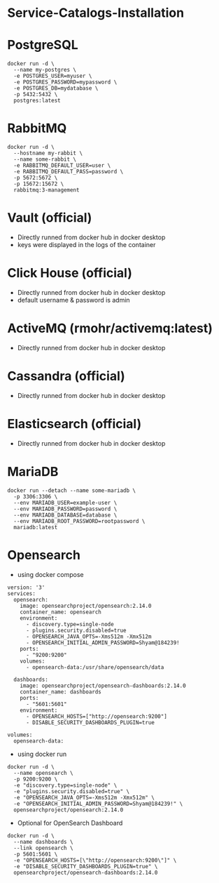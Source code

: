 # Service-Catalogs-Installation
# PostgreSQL
```
docker run -d \
  --name my-postgres \
  -e POSTGRES_USER=myuser \
  -e POSTGRES_PASSWORD=mypassword \
  -e POSTGRES_DB=mydatabase \
  -p 5432:5432 \
  postgres:latest
```
# RabbitMQ
```
docker run -d \
  --hostname my-rabbit \
  --name some-rabbit \
  -e RABBITMQ_DEFAULT_USER=user \
  -e RABBITMQ_DEFAULT_PASS=password \
  -p 5672:5672 \
  -p 15672:15672 \
  rabbitmq:3-management
```
# Vault (official)
- Directly runned from docker hub in docker desktop
- keys were displayed in the logs of the container

# Click House (official)
- Directly runned from docker hub in docker desktop
- default username & password is admin

# ActiveMQ (rmohr/activemq:latest)
- Directly runned from docker hub in docker desktop

# Cassandra (official)
- Directly runned from docker hub in docker desktop

# Elasticsearch (official)
- Directly runned from docker hub in docker desktop

# MariaDB
```
docker run --detach --name some-mariadb \
  -p 3306:3306 \
  --env MARIADB_USER=example-user \
  --env MARIADB_PASSWORD=password \
  --env MARIADB_DATABASE=database \
  --env MARIADB_ROOT_PASSWORD=rootpassword \
  mariadb:latest
```
# Opensearch
- using docker compose
```
version: '3'
services:
  opensearch:
    image: opensearchproject/opensearch:2.14.0
    container_name: opensearch
    environment:
      - discovery.type=single-node
      - plugins.security.disabled=true
      - OPENSEARCH_JAVA_OPTS=-Xms512m -Xmx512m
      - OPENSEARCH_INITIAL_ADMIN_PASSWORD=Shyam@184239!
    ports:
      - "9200:9200"
    volumes:
      - opensearch-data:/usr/share/opensearch/data

  dashboards:
    image: opensearchproject/opensearch-dashboards:2.14.0
    container_name: dashboards
    ports:
      - "5601:5601"
    environment:
      - OPENSEARCH_HOSTS=["http://opensearch:9200"]
      - DISABLE_SECURITY_DASHBOARDS_PLUGIN=true

volumes:
  opensearch-data:
```
- using docker run
```
docker run -d \
  --name opensearch \
  -p 9200:9200 \
  -e "discovery.type=single-node" \
  -e "plugins.security.disabled=true" \
  -e "OPENSEARCH_JAVA_OPTS=-Xms512m -Xmx512m" \
  -e "OPENSEARCH_INITIAL_ADMIN_PASSWORD=Shyam@184239!" \
  opensearchproject/opensearch:2.14.0
```
- Optional for OpenSearch Dashboard
```
docker run -d \
  --name dashboards \
  --link opensearch \
  -p 5601:5601 \
  -e "OPENSEARCH_HOSTS=[\"http://opensearch:9200\"]" \
  -e "DISABLE_SECURITY_DASHBOARDS_PLUGIN=true" \
  opensearchproject/opensearch-dashboards:2.14.0
```
